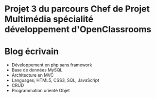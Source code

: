 # Projet 3 du parcours Chef de Projet Multimédia spécialité développement d'OpenClassrooms
# Blog écrivain

- Développement en php sans framework
- Base de données MySQL
- Architecture en MVC
- Languages; HTML5, CSS3, SQL, JavaScript
- CRUD
- Programmation orienté Objet 
